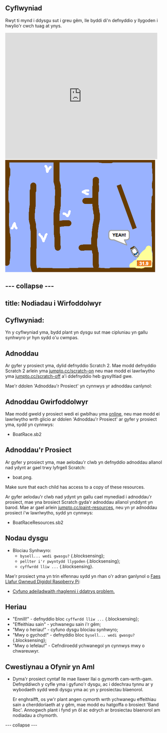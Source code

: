 ## Cyflwyniad

Rwyt ti mynd i ddysgu sut i greu gêm, lle byddi di'n defnyddio y llygoden i hwylio'r cwch tuag at ynys.

<div class="scratch-preview">
  <iframe allowtransparency="true" width="485" height="402" src="https://scratch.mit.edu/projects/embed/63957956/?autostart=false" frameborder="0"></iframe>
  <img src="images/boat-final.png">
</div>

--- collapse ---
---
title: Nodiadau i Wirfoddolwyr
---

## Cyflwyniad:
Yn y cyflwyniad yma, bydd plant yn dysgu sut mae cipluniau yn gallu synhwyro yr hyn sydd o'u cwmpas.

## Adnoddau
Ar gyfer y prosiect yma, dylid defnyddio Scratch 2.  Mae modd defnyddio Scratch 2 arlein yma [jumpto.cc/scratch-on](http://jumpto.cc/scratch-on) neu mae modd ei lawrlwytho yma [jumpto.cc/scratch-off](http://jumpto.cc/scratch-off) a'i ddefnyddio heb gysylltiad gwe.

Mae'r ddolen 'Adnoddau'r Prosiect' yn cynnwys yr adnoddau canlynol:

## Adnoddau Gwirfoddolwyr

Mae modd gweld y prosiect wedi ei gwblhau yma <a href="http://scratch.mit.edu/projects/26818098/#editor">online</a>, neu mae modd ei lawrlwytho wrth glicio ar ddolen 'Adnoddau'r Prosiect' ar gyfer y prosiect yma, sydd yn cynnwys:

+ BoatRace.sb2

## Adnoddau'r Prosiect

Ar gyfer y prosiect yma, mae aelodau'r clwb yn defnyddio adnoddau allanol nad ydynt ar gael trwy lyfrgell Scratch:

+ boat.png.

Make sure that each child has access to a copy of these resources.

Ar gyfer aelodau'r clwb nad ydynt yn gallu cael mynediad i adnoddau'r prosiect, mae yna brosiect Scratch gyda'r adnoddau allanol ynddynt yn barod. Mae ar gael arlein [jumpto.cc/paint-resources](http://jumpto.cc/paint-resources), neu yn yr adnoddau prosiect i'w lawrlwytho, sydd yn cynnwys:

+ BoatRaceResources.sb2 

## Nodau dysgu
+ Blociau Synhwyro:
	+ `bysell... wedi gwasgu?` {.blocksensing};
	+ `pellter i'r pwyntydd llygoden` {.blocksensing};
	+ `cyffwrdd lliw ...` {.blocksensing}.

Mae'r prosiect yma yn trin elfennau sydd yn rhan o'r adran ganlynol o [Faes Llafur Gwneud Digidol Raspberry Pi](http://rpf.io/curriculum):

+ [Cyfuno adeiladwaith rhaglenni i ddatrys problem.](https://www.raspberrypi.org/curriculum/programming/builder)

## Heriau
+ "Ennill!" - defnyddio bloc `cyffwrdd lliw ...` {.blocksensing};
+ "Effeithiau sain" - ychwanegu sain i'r gêm;
+ "Mwy o heriau!" - cyfuno dysgu blociau synhwyro;
+ "Mwy o gychod!" - defnyddio bloc `bysell... wedi gwasgu?` {.blocksensing};
+ "Mwy o lefelau!" - Cefndiroedd ychwanegol yn cynnwys mwy o chwareuwyr.

## Cwestiynau a Ofynir yn Aml
+ Dyma'r prosiect cyntaf lle mae llawer llai o gymorth cam-wrth-gam. Defnyddiwch y cyfle yma i gyfuno'r dysgu, ac i ddechrau tynnu ar y wybodaeth sydd wedi dysgu yma ac yn y prosiectau blaenorol.

	Er enghraifft, os yw'r plant angen cymorth wrth ychwanegu effeithiau sain a cherddoriaeth at y gêm, mae modd eu hatgoffa o brosiect 'Band Roc'. Annogwch plant i fynd yn ôl ac edrych ar brosiectau blaenorol am nodiadau a chymorth.

--- collapse ---
